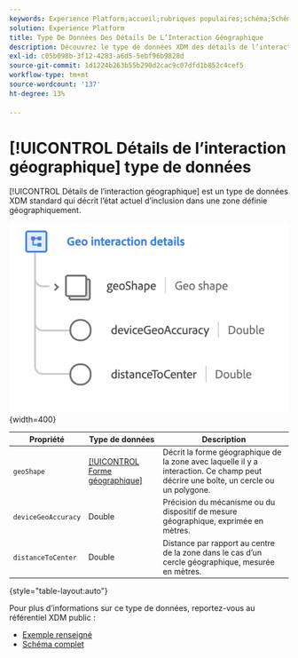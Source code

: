 ```yaml
---
keywords: Experience Platform;accueil;rubriques populaires;schéma;Schéma;XDM;champs;schémas;Schémas;balise;détails de l’interaction;type de données;type de données;type de données;
solution: Experience Platform
title: Type De Données Des Détails De L’Interaction Géographique
description: Découvrez le type de données XDM des détails de l’interaction géographique.
exl-id: c05b098b-3f12-4283-a6d5-5ebf96b9828d
source-git-commit: 1d1224b263b55b290d2cac9c07dfd1b852c4cef5
workflow-type: tm+mt
source-wordcount: '137'
ht-degree: 13%

---
```


# [!UICONTROL Détails de l’interaction géographique] type de données

[!UICONTROL Détails de l’interaction géographique] est un type de données XDM standard qui décrit l’état actuel d’inclusion dans une zone définie géographiquement.

![](../images/data-types/geo-interaction-details.png){width=400}

| Propriété | Type de données | Description |
| --- | --- | --- |
| `geoShape` | [[!UICONTROL Forme géographique]](./geo-shape.md) | Décrit la forme géographique de la zone avec laquelle il y a interaction. Ce champ peut décrire une boîte, un cercle ou un polygone. |
| `deviceGeoAccuracy` | Double | Précision du mécanisme ou du dispositif de mesure géographique, exprimée en mètres. |
| `distanceToCenter` | Double | Distance par rapport au centre de la zone dans le cas d’un cercle géographique, mesurée en mètres. |

{style="table-layout:auto"}

Pour plus d’informations sur ce type de données, reportez-vous au référentiel XDM public :

* [ Exemple renseigné ](https://github.com/adobe/xdm/blob/master/components/datatypes/geo-interaction-details.example.1.json)
* [Schéma complet](https://github.com/adobe/xdm/blob/master/components/datatypes/geo-interaction-details.schema.json)
